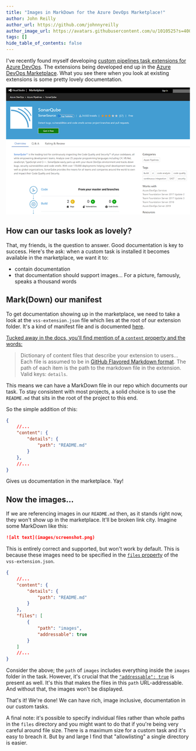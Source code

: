 ```yaml
---
title: "Images in MarkDown for the Azure DevOps Marketplace!"
author: John Reilly
author_url: https://github.com/johnnyreilly
author_image_url: https://avatars.githubusercontent.com/u/1010525?s=400&u=294033082cfecf8ad1645b4290e362583b33094a&v=4
tags: []
hide_table_of_contents: false
---
```

I've recently found myself developing [custom pipelines task extensions for Azure DevOps](<https://docs.microsoft.com/en-us/azure/devops/extend/develop/add-build-task?view=azure-devops>). The extensions being developed end up in the [Azure DevOps Marketplace](<https://marketplace.visualstudio.com/azuredevops>). What you see there when you look at existing extensions is some pretty lovely documentation.

 ![](../static/blog/2020-11-28-images-in-markdown-for-azure-devops-marketplace/azure-devops-marketplace.png)

## How can our tasks look as lovely?

That, my friends, is the question to answer. Good documentation is key to success. Here's the ask: when a custom task is installed it becomes available in the marketplace, we want it to:

- contain documentation
- that documentation should support images... For a picture, famously, speaks a thousand words

<!-- -->

## Mark(Down) our manifest

To get documentation showing up in the marketplace, we need to take a look at the `vss-extension.json` file which lies at the root of our extension folder. It's a kind of manifest file and is documented [here](<https://docs.microsoft.com/en-us/azure/devops/extend/develop/manifest?view=azure-devops>).

[Tucked away in the docs, you'll find mention of a `content` property and the words:](<https://docs.microsoft.com/en-us/azure/devops/extend/develop/manifest?view=azure-devops#discovery-attributes>)

> Dictionary of content files that describe your extension to users... Each file is assumed to be in [GitHub Flavored Markdown format](<https://help.github.com/articles/github-flavored-markdown/>). The path of each item is the path to the markdown file in the extension. Valid keys: `details`.

This means we can have a MarkDown file in our repo which documents our task. To stay consistent with most projects, a solid choice is to use the `README.md` that sits in the root of the project to this end.

So the simple addition of this:

```json
{
    //...
    "content": {
        "details": {
            "path": "README.md"
        }
    },
    //...
}
```

Gives us documentation in the marketplace. Yay!

## Now the images...

If we are referencing images in our `README.md` then, as it stands right now, they won't show up in the marketplace. It'll be broken link city. Imagine some MarkDown like this:

```md
![alt text](images/screenshot.png)
```

This is entirely correct and supported, but won't work by default. This is because these images need to be specified in the [`files` property](<https://docs.microsoft.com/en-us/azure/devops/extend/develop/manifest?view=azure-devops#files>) of the `vss-extension.json`.

```json
{
    //...
    "content": {
        "details": {
            "path": "README.md"
        }
    },
    "files": [
        {
            "path": "images",
            "addressable": true
        }
    ]
    //...
}
```

Consider the above; the `path` of `images` includes everything inside the `images` folder in the task. However, it's crucial that the [`"addressable": true`](<https://docs.microsoft.com/en-us/azure/devops/extend/develop/manifest?view=azure-devops#properties-1>) is present as well. It's this that makes the files in this `path` URL-addressable. And without that, the images won't be displayed.

That's it! We're done! We can have rich, image inclusive, documentation in our custom tasks.

A final note: it's possible to specify individual files rather than whole paths in the `files` directory and you might want to do that if you're being very careful around file size. There is a maximum size for a custom task and it's easy to breach it. But by and large I find that "allowlisting" a single directory is easier.


